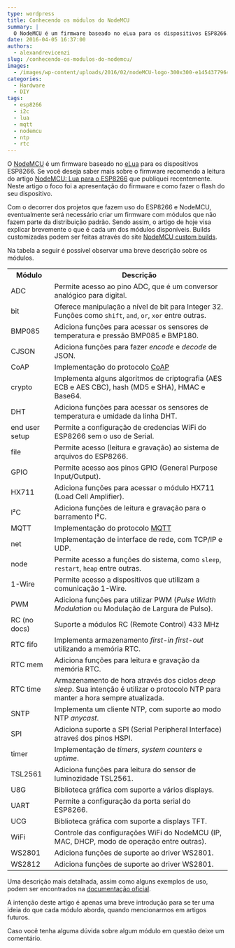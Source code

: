 ```yaml
---
type: wordpress
title: Conhecendo os módulos do NodeMCU
summary: |
  O NodeMCU é um firmware baseado no eLua para os dispositivos ESP8266.  Com o decorrer dos projetos que fazem uso do ESP8266 e NodeMCU, eventualmente será necessário criar um firmware com módulos que não fazem parte da distribuição padrão.
date: 2016-04-05 16:37:00
authors:
  - alexandrevicenzi
slug: /conhecendo-os-modulos-do-nodemcu/
images:
  - /images/wp-content/uploads/2016/02/nodeMCU-logo-300x300-e1454377964183.png
categories:
  - Hardware
  - DIY
tags:
  - esp8266
  - i2c
  - lua
  - mqtt
  - nodemcu
  - ntp
  - rtc
---
```


O <a href="http://nodemcu.com/index_en.html" target="_blank">NodeMCU</a> é um firmware baseado no <a href="http://www.eluaproject.net/" target="_blank">eLua</a> para os dispositivos ESP8266. Se você deseja saber mais sobre o firmware recomendo a leitura do artigo <a href="/nodemcu-lua-para-o-esp8266">NodeMCU: Lua para o ESP8266</a> que publiquei recentemente. Neste artigo o foco foi a apresentação do firmware e como fazer o flash do seu dispositivo.

Com o decorrer dos projetos que fazem uso do ESP8266 e NodeMCU, eventualmente será necessário criar um firmware com módulos que não fazem parte da distribuição padrão. Sendo assim, o artigo de hoje visa explicar brevemente o que é cada um dos módulos disponíveis. Builds customizadas podem ser feitas através do site <a href="http://nodemcu-build.com/" target="_blank">NodeMCU custom builds</a>.

<!--more-->

Na tabela a seguir é possível observar uma breve descrição sobre os módulos.
<table>
<tbody>
<tr>
<th>Módulo</th>
<th>Descrição</th>
</tr>
<tr>
<td>ADC</td>
<td>Permite acesso ao pino ADC, que é um conversor analógico para digital.</td>
</tr>
<tr>
<td>bit</td>
<td>Oferece manipulação a nível de bit para Integer 32. Funções como <code>shift</code>, <code>and</code>, <code>or</code>, <code>xor</code> entre outras.</td>
</tr>
<tr>
<td>BMP085</td>
<td>Adiciona funções para acessar os sensores de temperatura e pressão BMP085 e BMP180.</td>
</tr>
<tr>
<td>CJSON</td>
<td>Adiciona funções para fazer <em>encode</em> e <em>decode</em> de JSON.</td>
</tr>
<tr>
<td>CoAP</td>
<td>Implementação do protocolo <a href="http://tools.ietf.org/html/rfc7252" target="_blank">CoAP</a></td>
</tr>
<tr>
<td>crypto</td>
<td>Implementa alguns algoritmos de criptografia (AES ECB e AES CBC), hash (MD5 e SHA), HMAC e Base64.</td>
</tr>
<tr>
<td>DHT</td>
<td>Adiciona funções para acessar os sensores de temperatura e umidade da linha DHT.</td>
</tr>
<tr>
<td>end user setup</td>
<td>Permite a configuração de credencias WiFi do ESP8266 sem o uso de Serial.</td>
</tr>
<tr>
<td>file</td>
<td>Permite acesso (leitura e gravação) ao sistema de arquivos do ESP8266.</td>
</tr>
<tr>
<td>GPIO</td>
<td>Permite acesso aos pinos GPIO (General Purpose Input/Output).</td>
</tr>
<tr>
<td>HX711</td>
<td>Adiciona funções para acessar o módulo HX711 (Load Cell Amplifier).</td>
</tr>
<tr>
<td>I²C</td>
<td>Adiciona funções de leitura e gravação para o barramento I²C.</td>
</tr>
<tr>
<td>MQTT</td>
<td>Implementação do protocolo <a href="/mqtt-parte-1-o-que-e-mqtt">MQTT</a></td>
</tr>
<tr>
<td>net</td>
<td>Implementação de interface de rede, com TCP/IP e UDP.</td>
</tr>
<tr>
<td>node</td>
<td>Permite acesso a funções do sistema, como <code>sleep</code>, <code>restart</code>, <code>heap</code> entre outras.</td>
</tr>
<tr>
<td>1-Wire</td>
<td>Permite acesso a dispositivos que utilizam a comunicação 1-Wire.</td>
</tr>
<tr>
<td>PWM</td>
<td>Adiciona funções para utilizar PWM (<em>Pulse Width Modulation</em> ou Modulação de Largura de Pulso).</td>
</tr>
<tr>
<td>RC (no docs)</td>
<td>Suporte a módulos RC (Remote Control) 433 MHz</td>
</tr>
<tr>
<td>RTC fifo</td>
<td>Implementa armazenamento <em>first-in first-out</em> utilizando a memória RTC.</td>
</tr>
<tr>
<td>RTC mem</td>
<td>Adiciona funções para leitura e gravação da memória RTC.</td>
</tr>
<tr>
<td>RTC time</td>
<td>Armazenamento de hora através dos ciclos <em>deep sleep</em>. Sua intenção é utilizar o protocolo NTP para manter a hora sempre atualizada.</td>
</tr>
<tr>
<td>SNTP</td>
<td>Implementa um cliente NTP, com suporte ao modo NTP <em>anycast</em>.</td>
</tr>
<tr>
<td>SPI</td>
<td>Adiciona suporte a SPI (Serial Peripheral Interface) atraveś dos pinos HSPI.</td>
</tr>
<tr>
<td>timer</td>
<td>Implementação de <em>timers</em>, <em>system counters</em> e <em>uptime</em>.</td>
</tr>
<tr>
<td>TSL2561</td>
<td>Adiciona funções para leitura do sensor de luminozidade TSL2561.</td>
</tr>
<tr>
<td>U8G</td>
<td>Biblioteca gráfica com suporte a vários displays.</td>
</tr>
<tr>
<td>UART</td>
<td>Permite a configuração da porta serial do ESP8266.</td>
</tr>
<tr>
<td>UCG</td>
<td>Biblioteca gráfica com suporte a displays TFT.</td>
</tr>
<tr>
<td>WiFi</td>
<td>Controle das configurações WiFi do NodeMCU (IP, MAC, DHCP, modo de operação entre outras).</td>
</tr>
<tr>
<td>WS2801</td>
<td>Adiciona funções de suporte ao driver WS2801.</td>
</tr>
<tr>
<td>WS2812</td>
<td>Adiciona funções de suporte ao driver WS2801.</td>
</tr>
</tbody>
</table>
Uma descrição mais detalhada, assim como alguns exemplos de uso, podem ser encontrados na <a href="http://nodemcu.readthedocs.org/en/dev/" target="_blank">documentação oficial</a>.

A intenção deste artigo é apenas uma breve introdução para se ter uma ideia do que cada módulo aborda, quando mencionarmos em artigos futuros.

Caso você tenha alguma dúvida sobre algum módulo em questão deixe um comentário.
